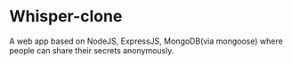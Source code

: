 # Whisper-clone
A web app based on NodeJS, ExpressJS, MongoDB(via mongoose) where people can share their secrets anonymously. 
